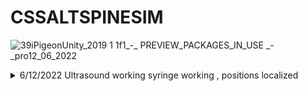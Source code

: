 # CSSALTSPINESIM

![39iPigeonUnity_2019 1 1f1_-_ PREVIEW_PACKAGES_IN_USE _-_pro12_06_2022](https://user-images.githubusercontent.com/89361982/173229976-fa6cf115-b7a6-4a3c-b3a4-0cb7265194f6.gif)
<details>
<summary>
6/12/2022 Ultrasound working syringe working , positions localized
</summary>
  
- # Modifed versions of spine block needle and probe added and aligned
  - orgins alligned in blender, currently i believe there is no way to do it easily in unity
  - i would suggest rotations and and positions be standardized to 0,0,0 and mesh orgins be set to center of volume for easier alignment
- Replaced default ultrasound probe with ultrasound pressure prefab
- updated raycast controller no longer needs tags works based on script objects
- raycast controller now triggers ultrasound visualization when it detects a collision
  - works by turning off ultrasound materials when not in contact
  - raycast controller influences classes in SMARTS_SDK.Ultrasound;
- added bone ultrasound material and meshcolider to spinal block
- added skin layer to skin on spinal block
</details>
